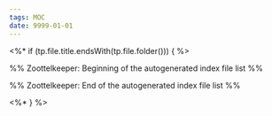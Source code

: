 ```yaml
---
tags: MOC
date: 9999-01-01
--- 
```


<%* if (tp.file.title.endsWith(tp.file.folder())) { %>

%% Zoottelkeeper: Beginning of the autogenerated index file list %%

%% Zoottelkeeper: End of the autogenerated index file list %% 

<%* } %>